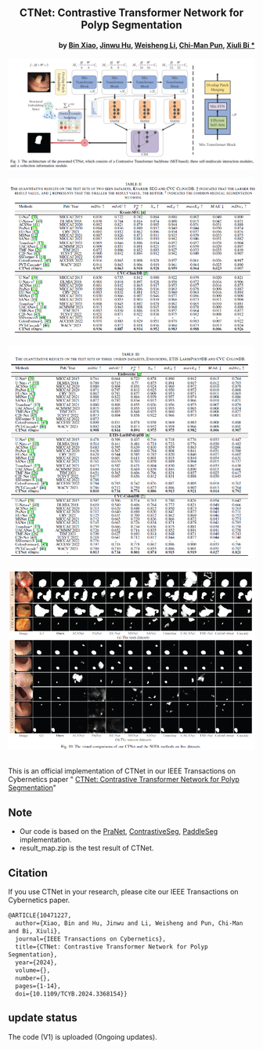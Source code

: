 
<h2 align="center">CTNet: Contrastive Transformer Network for Polyp Segmentation</h2>
<h4 align="right">by <a href="https://faculty.cqupt.edu.cn/xiaobin/zh_CN/index.htm">Bin Xiao</a>, <a href="https://fhujinwu.github.io/">Jinwu Hu</a>, <a href="https://scholar.google.com/citations?hl=en&user=M17E3HEAAAAJ">Weisheng Li</a>, <a href="https://scholar.google.com/citations?user=JTkP_EAAAAAJ&hl=en">Chi-Man Pun</a>, <a href="https://scholar.google.com/citations?hl=en&user=1Ezgfw8AAAAJ">Xiuli Bi *</a></h4>

<div align="center">
  <img src="./utils/1.png"><br><br>
</div>
<div align="center">
  <img src="./utils/2.png"><br><br>
</div>
<div align="center">
  <img src="./utils/3.png"><br><br>
</div>
<div align="center">
  <img src="./utils/4.png"><br><br>
</div>

This is an official implementation of CTNet in our IEEE Transactions on Cybernetics paper "
<a href="https://ieeexplore.ieee.org/document/10471227">
CTNet: Contrastive Transformer Network for Polyp Segmentation</a>"

## Note
* Our code is based on the <a href="https://github.com/DengPingFan/PraNet">PraNet</a>, <a href="https://github.com/tfzhou/ContrastiveSeg">ContrastiveSeg</a>, <a href="https://github.com/PaddlePaddle/PaddleSeg">PaddleSeg</a> implementation.
* result_map.zip is the test result of CTNet.


## Citation
If you use CTNet in your research, please cite our IEEE Transactions on Cybernetics paper.

```text
@ARTICLE{10471227,
  author={Xiao, Bin and Hu, Jinwu and Li, Weisheng and Pun, Chi-Man and Bi, Xiuli},
  journal={IEEE Transactions on Cybernetics}, 
  title={CTNet: Contrastive Transformer Network for Polyp Segmentation}, 
  year={2024},
  volume={},
  number={},
  pages={1-14},
  doi={10.1109/TCYB.2024.3368154}}

```
 
## update status
The code (V1) is uploaded (Ongoing updates).
